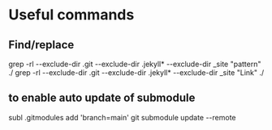 # Useful commands

## Find/replace

grep -rl --exclude-dir .git --exclude-dir .jekyll* --exclude-dir _site "pattern" ./
grep -rl --exclude-dir .git --exclude-dir .jekyll* --exclude-dir _site "Link" ./

## to enable auto update of submodule

subl .gitmodules
add 'branch=main'
git submodule update --remote
